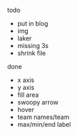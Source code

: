 todo

- put in blog
- img
- laker
- missing 3s
- shrink file

done
- x axis
- y axis
- fill area
- swoopy arrow
- hover
- team names/team
- max/min/end label
